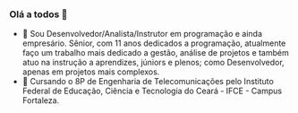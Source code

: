 ### Olá a todos 👋

<!--
**geovanimelo/geovanimelo** is a ✨ _special_ ✨ repository because its `README.md` (this file) appears on your GitHub profile.

Here are some ideas to get you started:

- 🔭 I’m currently working on ...
- 🌱 I’m currently learning ...
- 👯 I’m looking to collaborate on ...
- 🤔 I’m looking for help with ...
- 💬 Ask me about ...
- 📫 How to reach me: ...
- 😄 Pronouns: ...
- ⚡ Fun fact: ...
-->

- 👷 Sou Desenvolvedor/Analista/Instrutor em programação e ainda empresário. Sênior, com 11 anos dedicados a programação, atualmente faço um trabalho mais dedicado a gestão, análise de projetos e também atuo na instrução a aprendizes, júniors e plenos; como Desenvolvedor, apenas em projetos mais complexos.
- 🚀 Cursando o 8P de Engenharia de Telecomunicações pelo Instituto Federal de Educação, Ciência e Tecnologia do Ceará - IFCE - Campus Fortaleza.
